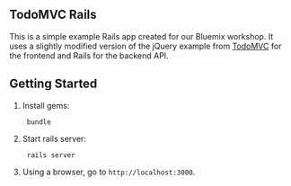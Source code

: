 ## TodoMVC Rails

This is a simple example Rails app created for our Bluemix workshop.  It uses a slightly modified version of the jQuery example from [TodoMVC](http://todomvc.com/) for the frontend and Rails for the backend API.

## Getting Started

1. Install gems:

        bundle

2. Start rails server:

        rails server

3. Using a browser, go to `http://localhost:3000`.
